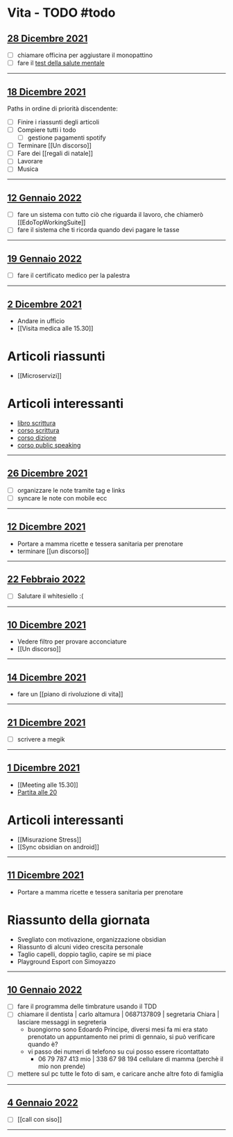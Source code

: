 # Vita - TODO #todo
## [28 Dicembre 2021](2021-12-28)
- [ ] chiamare officina per aggiustare il monopattino
- [ ] fare il [test della salute mentale](https://www.nhs.uk/mental-health/self-help/guides-tools-and-activities/depression-anxiety-self-assessment-quiz/)

---
## [18 Dicembre 2021](2021-12-18)
Paths in ordine di priorità discendente:
- [ ] Finire i riassunti degli articoli
- [ ] Compiere tutti i todo
	- [ ] gestione pagamenti spotify
- [ ] Terminare [[Un discorso]]
- [ ] Fare dei [[regali di natale]]
- [ ] Lavorare
- [ ] Musica

---
## [12 Gennaio 2022](2022-01-12)
- [ ] fare un sistema con tutto ciò che riguarda il lavoro, che chiamerò [[EdoTopWorkingSuite]]
- [ ] fare il sistema che ti ricorda quando devi pagare le tasse

---
## [19 Gennaio 2022](2022-01-19)
- [ ] fare il certificato medico per la palestra

---
## [2 Dicembre 2021](2021-12-02)
- Andare in ufficio
- [[Visita medica alle 15.30]]
# Articoli riassunti
- [[Microservizi]]
# Articoli interessanti
- [libro scrittura](https://www.google.com/aclk?sa=L&ai=DChcSEwi82c3Lt8X0AhUX6HcKHbWnB5sYABAJGgJlZg&ae=2&sig=AOD64_2zuSUitDSDkpXhr4WHy6qGCkhNtA&ctype=5&q=&ved=2ahUKEwiN8MHLt8X0AhWRC-wKHVKkDqIQ9aACegQIAhBj&adurl=)
- [corso scrittura](https://www.googleadservices.com/pagead/aclk?sa=L&ai=DChcSEwi82c3Lt8X0AhUX6HcKHbWnB5sYABASGgJlZg&ae=2&ohost=www.google.com&cid=CAESP-D2ldSwQJoy6dT5aaEEoiXrHP8_2S8hLNlw6PUdngwT6mKOYR7HZF_45O7OhCUnWtufq5-eF1dDMQMieJBNPw&sig=AOD64_1v_AHtHcduP7V5i2ntV_KaUrW00g&q&adurl&ved=2ahUKEwiN8MHLt8X0AhWRC-wKHVKkDqIQ0Qx6BAgHEAE)
- [corso dizione](https://www.googleadservices.com/pagead/aclk?sa=L&ai=DChcSEwiqi-WluMX0AhXC4ncKHZz2BfQYABACGgJlZg&ae=2&ohost=www.google.com&cid=CAESP-D2Ae7yVJAGPQj1Suni-GC1YKayqGCRtKaHBzRZApZe0yvkNvY6cAcXY1zRON_1PdrC2eHJyYfCR-RiesIhTQ&sig=AOD64_3Z8dkkI3MctR_se8DHm4bm1KxpBg&q&adurl&ved=2ahUKEwi3uNmluMX0AhWngv0HHfYDA8sQ0Qx6BAgEEAE)
- [corso public speaking](https://www.googleadservices.com/pagead/aclk?sa=L&ai=DChcSEwis1fqxuMX0AhUW5HcKHSJNDaMYABAFGgJlZg&ae=2&ohost=www.google.com&cid=CAESP-D2yYV3oZ3Ss45P2fyKsvgPme9uya2mszZjv_Rncj_AZ5Tx_WY9abskLkVV_zqZJfSHUc5uXfCeqL-1U4AigA&sig=AOD64_1pnqpH5borOL5OY_S4GMQHdpUrsw&q&adurl&ved=2ahUKEwjRo-6xuMX0AhV2h_0HHZBABv8Q0Qx6BAgKEAE)

---
## [26 Dicembre 2021](2021-12-26)
- [ ] organizzare le note tramite tag e links
- [ ] syncare le note con mobile ecc

---
## [12 Dicembre 2021](2021-12-12)
- Portare a mamma ricette e tessera sanitaria per prenotare
- terminare [[un discorso]]

---
## [22 Febbraio 2022](2022-02-22)
- [ ]  Salutare il whitesiello :(

---
## [10 Dicembre 2021](2021-12-10)
- Vedere filtro per provare acconciature
- [[Un discorso]]

---
## [14 Dicembre 2021](2021-12-14)
- fare un [[piano di rivoluzione di vita]]

---
## [21 Dicembre 2021](2021-12-21)
- [ ] scrivere a megik

---
## [1 Dicembre 2021](2021-12-01)
- [[Meeting alle 15.30]]
- [Partita alle 20](https://youtu.be/lVEvL85ltjA)
# Articoli interessanti
- [[Misurazione Stress]]
- [[Sync obsidian on android]]

---
## [11 Dicembre 2021](2021-12-11)
- Portare a mamma ricette e tessera sanitaria per prenotare
# Riassunto della giornata
- Svegliato con motivazione, organizzazione obsidian
- Riassunto di alcuni video crescita personale
- Taglio capelli, doppio taglio, capire se mi piace
- Playground Esport con Simoyazzo

---
## [10 Gennaio 2022](2022-01-10)
- [ ] fare il programma delle timbrature usando il TDD
- [ ] chiamare il dentista | carlo altamura | 0687137809 | segretaria Chiara | lasciare messaggi in segreteria
    - buongiorno sono Edoardo Principe, diversi mesi fa mi era stato prenotato un appuntamento nei primi di gennaio, si può verificare quando è? 
    - vi passo dei numeri di telefono su cui posso essere ricontattato
        - 06 79 787 413 mio | 338 67 98 194 cellulare di mamma (perchè il mio non prende)
- [ ] mettere sul pc tutte le foto di sam, e caricare anche altre foto di famiglia

---
## [4 Gennaio 2022](2022-01-04)
- [ ] [[call con siso]]

---
